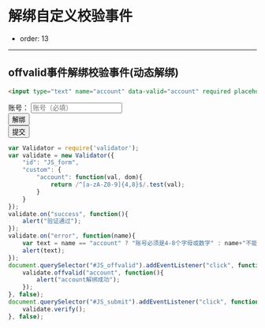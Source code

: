 # 解绑自定义校验事件

- order: 13
---
<link rel="stylesheet" type="text/css" href="./../src/style.css">

## offvalid事件解绑校验事件(动态解绑)

```html
<input type="text" name="account" data-valid="account" required placeholder="账号（必填）"/>
```

<div id="JS_form">
	<div class="form-item">
		<span class="type-name">账号：</span>
		<input type="text" name="account" data-valid="account" required placeholder="账号（必填）"/>
	</div>
	<div class="form-item">
		<span class="type-name"></span>
		<button class="demo-btn" id="JS_offvalid" type="button" value="解绑">解绑</button>	
	</div>
	<div class="form-item">
		<span class="type-name"></span>
		<button class="demo-btn" id="JS_submit" type="button" value="提交">提交</button>	
	</div>
</div>

````javascript
var Validator = require('validator');
var validate = new Validator({
	"id": "JS_form",
	"custom": {
		"account": function(val, dom){
			return /^[a-zA-Z0-9]{4,8}$/.test(val);
		}
	}
});
validate.on("success", function(){
	alert("验证通过");
});
validate.on("error", function(name){
	var text = name == "account" ? "账号必须是4-8个字母或数字" : name+"不能为空";
	alert(text);
});
document.querySelector("#JS_offvalid").addEventListener("click", function(){
	validate.offvalid("account", function(){
		alert("account解绑成功");
	});
}, false);
document.querySelector("#JS_submit").addEventListener("click", function(){
	validate.verify();
}, false);
````
